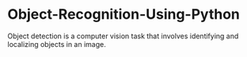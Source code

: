 # Object-Recognition-Using-Python
Object detection is a computer vision task that involves identifying and localizing objects in an image.
